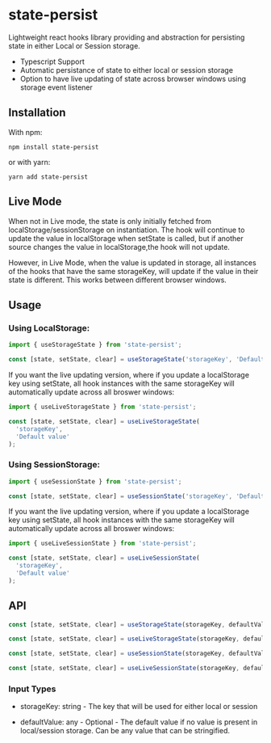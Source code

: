 # state-persist

Lightweight react hooks library providing and abstraction for persisting state in either Local or Session storage.

- Typescript Support
- Automatic persistance of state to either local or session storage
- Option to have live updating of state across browser windows using storage event listener

## Installation

With npm:

`npm install state-persist`

or with yarn:

`yarn add state-persist`

## Live Mode

When not in Live mode, the state is only initially fetched from localStorage/sessionStorage on instantiation. The hook will continue to update the value in localStorage when setState is called, but if another source changes the value in localStorage,the hook will not update.

However, in Live Mode, when the value is updated in storage, all instances of the hooks that have the same storageKey, will update if the value in their state is different. This works between different browser windows.

## Usage

### Using LocalStorage:

```jsx
import { useStorageState } from 'state-persist';

const [state, setState, clear] = useStorageState('storageKey', 'Default value');
```

If you want the live updating version, where if you update a localStorage key using setState, all hook instances with the same storageKey will automatically update across all broswer windows:

```jsx
import { useLiveStorageState } from 'state-persist';

const [state, setState, clear] = useLiveStorageState(
  'storageKey',
  'Default value'
);
```

### Using SessionStorage:

```jsx
import { useSessionState } from 'state-persist';

const [state, setState, clear] = useSessionState('storageKey', 'Default value');
```

If you want the live updating version, where if you update a localStorage key using setState, all hook instances with the same storageKey will automatically update across all broswer windows:

```jsx
import { useLiveSessionState } from 'state-persist';

const [state, setState, clear] = useLiveSessionState(
  'storageKey',
  'Default value'
);
```

## API

```jsx
const [state, setState, clear] = useStorageState(storageKey, defaultValue);

const [state, setState, clear] = useLiveStorageState(storageKey, defaultValue);

const [state, setState, clear] = useSessionState(storageKey, defaultValue);

const [state, setState, clear] = useLiveSessionState(storageKey, defaultValue);
```

### Input Types

- storageKey: string - The key that will be used for either local or session

- defaultValue: any - Optional - The default value if no value is present in local/session storage. Can be any value that can be stringified.
